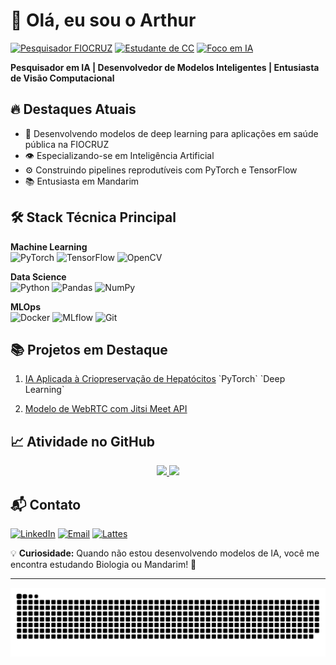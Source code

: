 <!--suppress HtmlDeprecatedAttribute -->
# 👋 Olá, eu sou o Arthur

[![Pesquisador FIOCRUZ](https://img.shields.io/badge/Pesquisador-FIOCRUZ-009688?style=flat&logo=microscope)](https://www.fiocruz.br)
[![Estudante de CC](https://img.shields.io/badge/Bacharelado-Ciência%20da%20Computação%20(3º%20ano)-2196F3?style=flat&logo=graduation-cap)](https://www.example.edu)
[![Foco em IA](https://img.shields.io/badge/Especialista-IA%20%26%20ML-FF6F00?style=flat&logo=ai)](https://github.com/alenarth?tab=repositories)

**Pesquisador em IA | Desenvolvedor de Modelos Inteligentes | Entusiasta de Visão Computacional**

## 🔥 Destaques Atuais
- 🧠 Desenvolvendo modelos de deep learning para aplicações em saúde pública na FIOCRUZ
- 👁️ Especializando-se em Inteligência Artificial
- ⚙️ Construindo pipelines reprodutíveis com PyTorch e TensorFlow
- 📚 Entusiasta em Mandarim

## 🛠️ Stack Técnica Principal
**Machine Learning**  
![PyTorch](https://img.shields.io/badge/PyTorch-EE4C2C?style=for-the-badge&logo=pytorch&logoColor=white)
![TensorFlow](https://img.shields.io/badge/TensorFlow-FF6F00?style=for-the-badge&logo=tensorflow&logoColor=white)
![OpenCV](https://img.shields.io/badge/OpenCV-5C3EE8?style=for-the-badge&logo=opencv&logoColor=white)

**Data Science**  
![Python](https://img.shields.io/badge/Python-3776AB?style=for-the-badge&logo=python&logoColor=white)
![Pandas](https://img.shields.io/badge/Pandas-150458?style=for-the-badge&logo=pandas&logoColor=white)
![NumPy](https://img.shields.io/badge/NumPy-013243?style=for-the-badge&logo=numpy&logoColor=white)

**MLOps**  
![Docker](https://img.shields.io/badge/Docker-2496ED?style=for-the-badge&logo=docker&logoColor=white)
![MLflow](https://img.shields.io/badge/MLflow-0194E2?style=for-the-badge&logo=mlflow&logoColor=white)
![Git](https://img.shields.io/badge/Git-F05032?style=for-the-badge&logo=git&logoColor=white)

## 📚 Projetos em Destaque
1. [IA Aplicada à Criopreservação de Hepatócitos](https://github.com/alenarth/projeto1](https://github.com/alenarth/hepatocytescryo_v2))  
   `PyTorch` `Deep Learning`

2. [Modelo de WebRTC com Jitsi Meet API](https://github.com/alenarth/projeto2)

## 📈 Atividade no GitHub
<p align="center">
  <a href="https://github.com/alenarth">
    <img src="https://github-readme-stats.vercel.app/api?username=alenarth&theme=dark&show_icons=true&hide_border=true&include_all_commits=true" />
    <img src="https://github-readme-streak-stats.herokuapp.com?user=alenarth&theme=dark&hide_border=true" />
  </a>
</p>

## 📬 Contato
[![LinkedIn](https://img.shields.io/badge/LinkedIn-0077B5?style=for-the-badge&logo=linkedin&logoColor=white)](https://linkedin.com/in/seu-linkedin](https://www.linkedin.com/in/arthur-amorelli-978531259/))
[![Email](https://img.shields.io/badge/Gmail-D14836?style=for-the-badge&logo=gmail&logoColor=white)](mailto:seuemail@gmail.com)
[![Lattes](https://img.shields.io/badge/Lattes-002E6E?style=for-the-badge&logo=google-scholar&logoColor=white)](http://lattes.cnpq.br/seu-id)

💡 **Curiosidade:** Quando não estou desenvolvendo modelos de IA, você me encontra estudando Biologia ou Mandarim! 🧠

---

![Snake animation](https://github.com/Platane/snk/raw/output/github-contribution-grid-snake.svg)
